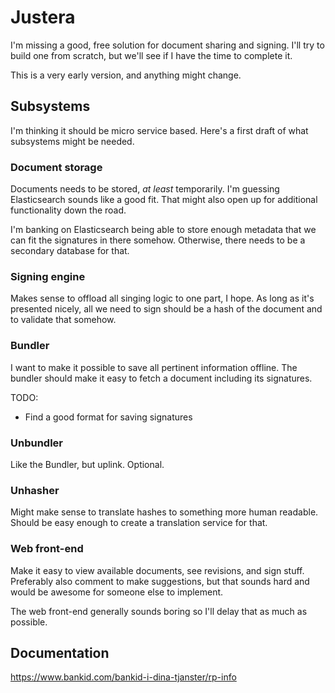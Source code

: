 # Justera

I'm missing a good, free solution for document sharing and signing.
I'll try to build one from scratch, but we'll see if I have the time to complete it.

This is a very early version, and anything might change.


## Subsystems

I'm thinking it should be micro service based.
Here's a first draft of what subsystems might be needed.


### Document storage

Documents needs to be stored, _at least_ temporarily.
I'm guessing Elasticsearch sounds like a good fit.
That might also open up for additional functionality down the road.

I'm banking on Elasticsearch being able to store enough metadata that we can fit the signatures in there somehow.
Otherwise, there needs to be a secondary database for that.


### Signing engine

Makes sense to offload all singing logic to one part, I hope.
As long as it's presented nicely, all we need to sign should be a hash of the document and to validate that somehow.


### Bundler

I want to make it possible to save all pertinent information offline.
The bundler should make it easy to fetch a document including its signatures.

TODO:
* Find a good format for saving signatures


### Unbundler

Like the Bundler, but uplink.
Optional.


### Unhasher

Might make sense to translate hashes to something more human readable.
Should be easy enough to create a translation service for that.


### Web front-end

Make it easy to view available documents, see revisions, and sign stuff.
Preferably also comment to make suggestions, but that sounds hard and would be awesome for someone else to implement.

The web front-end generally sounds boring so I'll delay that as much as possible.


## Documentation

https://www.bankid.com/bankid-i-dina-tjanster/rp-info


